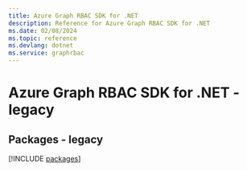 ```yaml
---
title: Azure Graph RBAC SDK for .NET
description: Reference for Azure Graph RBAC SDK for .NET
ms.date: 02/08/2024
ms.topic: reference
ms.devlang: dotnet
ms.service: graphrbac
---
```

# Azure Graph RBAC SDK for .NET - legacy
## Packages - legacy
[!INCLUDE [packages](graph-rbac-index.md)]